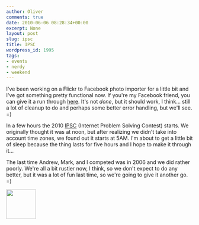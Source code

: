 ```yaml
---
author: Oliver
comments: true
date: 2010-06-06 08:28:34+00:00
excerpt: None
layout: post
slug: ipsc
title: IPSC
wordpress_id: 1995
tags:
- events
- nerdy
- weekend
---
```


I've been working on a Flickr to Facebook photo importer for a little bit and I've got something pretty functional now.  If you're my Facebook friend, you can give it a run through <a href="http://owibercom.appspot.com">here</a>.  It's not <em>done</em>, but it should work, I think... still a lot of cleanup to do and perhaps some better error handling, but we'll see. =)

In a few hours the 2010 <a href="http://ipsc.ksp.sk/">IPSC</a> (Internet Problem Solving Contest) starts.  We originally thought it was at noon, but after realizing we didn't take into account time zones, we found out it starts at 5AM.  I'm about to get a little bit of sleep because the thing lasts for five hours and I hope to make it through it...

The last time Andrew, Mark, and I competed was in 2006 and we did rather poorly.  We're all a bit rustier now, I think, so we don't expect to do any better, but it was a lot of fun last time, so we're going to give it another go. =)

<a href="http://www.owiber.com/?attachment_id=1996" rel="attachment wp-att-1996"><img src="http://www.owiber.com/wp-content/uploads/2010/06/Photo-on-2010-06-06-at-03.27-80x80.jpg" alt="" title="Photo on 2010-06-06 at 03.27" width="80" height="80" class="alignnone size-thumbnail wp-image-1996" /></a>